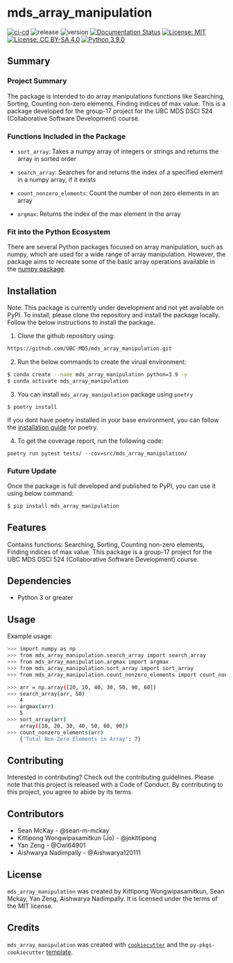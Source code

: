# mds_array_manipulation

[![ci-cd](https://github.com/UBC-MDS/mds-array-manipulation/actions/workflows/ci-cd.yml/badge.svg)](https://github.com/UBC-MDS/mds-array-manipulation/actions/workflows/ci-cd.yml) ![release](https://img.shields.io/github/release-date/UBC-MDS/mds-array-manipulation) ![version](https://img.shields.io/github/v/release/UBC-MDS/mds-array-manipulation) [![Documentation Status](https://readthedocs.org/projects/mds-array-manipulation/badge/?version=latest)](https://mds-array-manipulation.readthedocs.io/en/latest/?badge=latest) [![License: MIT](https://img.shields.io/badge/License-MIT-yellow.svg)](https://opensource.org/licenses/MIT) [![License: CC BY-SA 4.0](https://img.shields.io/badge/License-CC_BY--SA_4.0-lightgrey.svg)](https://creativecommons.org/licenses/by-sa/4.0/) [![Python 3.9.0](https://img.shields.io/badge/python-3.9.0-blue.svg)](https://www.python.org/downloads/release/python-390/)

## Summary

### Project Summary

The package is intended to do array manipulations functions like Searching, Sorting, Counting non-zero elements, Finding indices of max value. 
This is a package developed for the group-17 project for the UBC MDS DSCI 524 (Collaborative Software Development) course.

### Functions Included in the Package

- `sort_array`: Takes a numpy array of integers or strings and returns the array in sorted order

- `search_array`: Searches for and returns the index of a specified element in a numpy array, if it exists

- `count_nonzero_elements`: Count the number of non zero elements in an array

- `argmax`: Returns the index of the max element in the array

### Fit into the Python Ecosystem

There are several Python packages focused on array manipulation, such as numpy, which are used for a wide range of array manipulation. However, the package aims to recreate some of the basic array operations available in the [numpy package](https://github.com/numpy/numpy).
  
## Installation

Note: This package is currently under development and not yet available on PyPI. To install, please clone the repository and install the package locally. Follow the below instructions to install the package.

1. Clone the github repository using:
```bash
https://github.com/UBC-MDS/mds_array_manipulation.git
```
2. Run the below commands to create the virual environment:
```bash
$ conda create --name mds_array_manipulation python=3.9 -y
$ conda activate mds_array_manipulation
```
3. You can install `mds_array_manipulation` package using `poetry`
```
$ poetry install
```
If you dont have poetry installed in your base environment, you can follow the [installation guide](https://python-poetry.org/docs/#installation) for poetry.

4. To get the coverage report, run the following code:
```
poetry run pytest tests/ --cov=src/mds_array_manipulation/
```

### Future Update

Once the package is full developed and published to PyPI, you can use it using below command:

```bash
$ pip install mds_array_manipulation
```

## Features

Contains functions: Searching, Sorting, Counting non-zero elements, Finding indices of max value. This package is a group-17 project for the UBC MDS DSCI 524 (Collaborative Software Development) course.

## Dependencies

- Python 3 or greater

## Usage

Example usage:
```bash
>>> import numpy as np
>>> from mds_array_manipulation.search_array import search_array
>>> from mds_array_manipulation.argmax import argmax
>>> from mds_array_manipulation.sort_array import sort_array
>>> from mds_array_manipulation.count_nonzero_elements import count_nonzero_elements

>>> arr = np.array([20, 10, 40, 30, 50, 90, 60])
>>> search_array(arr, 50)
    4
>>> argmax(arr)
    5
>>> sort_array(arr)
    array([10, 20, 30, 40, 50, 60, 90])
>>> count_nonzero_elements(arr)
    {'Total Non-Zero Elements in Array': 7}
```

## Contributing

Interested in contributing? Check out the contributing guidelines. Please note that this project is released with a Code of Conduct. By contributing to this project, you agree to abide by its terms.

## Contributors

* Sean McKay - @sean-m-mckay
* Kittipong Wongwipasamitkun (Jo) - @jokittipong
* Yan Zeng - @Owl64901
* Aishwarya Nadimpally - @Aishwarya120111

## License

`mds_array_manipulation` was created by Kittipong Wongwipasamitkun, Sean Mckay, Yan Zeng, Aishwarya Nadimpally. It is licensed under the terms of the MIT license.

## Credits

`mds_array_manipulation` was created with [`cookiecutter`](https://cookiecutter.readthedocs.io/en/latest/) and the `py-pkgs-cookiecutter` [template](https://github.com/py-pkgs/py-pkgs-cookiecutter).
